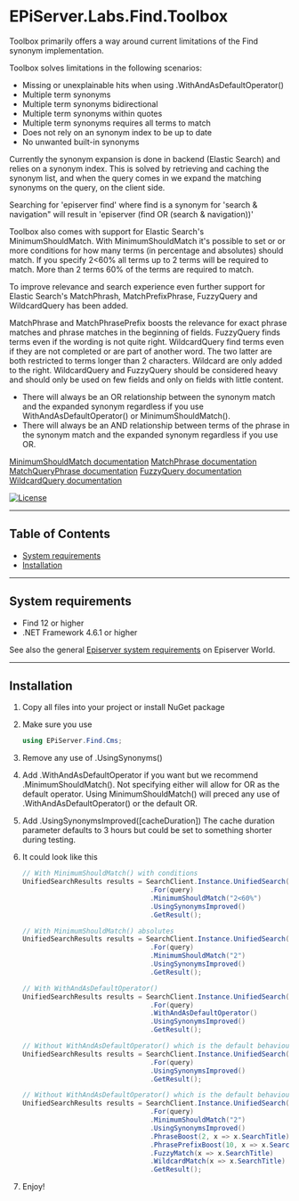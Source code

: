 # EPiServer.Labs.Find.Toolbox

Toolbox primarily offers a way around current limitations of the Find synonym implementation.

Toolbox solves limitations in the following scenarios:
* Missing or unexplainable hits when using .WithAndAsDefaultOperator()
* Multiple term synonyms
* Multiple term synonyms bidirectional
* Multiple term synonyms within quotes
* Multiple term synonyms requires all terms to match
* Does not rely on an synonym index to be up to date
* No unwanted built-in synonyms

Currently the synonym expansion is done in backend (Elastic Search) and relies on a synonym index.
This is solved by retrieving and caching the synonym list, and when the query comes in
we expand the matching synonyms on the query, on the client side.

Searching for 'episerver find' where find is a synonym for 'search & navigation"
will result in 'episerver (find OR (search & navigation))'

Toolbox also comes with support for Elastic Search's MinimumShouldMatch. 
With MinimumShouldMatch it's possible to set or or more conditions for how many terms (in percentage and absolutes) should match.
If you specify 2<60% all terms up to 2 terms will be required to match. More than 2 terms 60% of the terms are required to match.

To improve relevance and search experience even further support for Elastic Search's MatchPhrash, MatchPrefixPhrase, FuzzyQuery and WildcardQuery has been added.

MatchPhrase and MatchPhrasePrefix boosts the relevance for exact phrase matches and phrase matches in the beginning of fields.
FuzzyQuery finds terms even if the wording is not quite right. WildcardQuery find terms even if they are not completed or are part of another word. 
The two latter are both restricted to terms longer than 2 characters. Wildcard are only added to the right. WildcardQuery and FuzzyQuery should be considered
heavy and should only be used on few fields and only on fields with little content.

* There will always be an OR relationship between the synonym match and the expanded synonym regardless if you use WithAndAsDefaultOperator() or MinimumShouldMatch().
* There will always be an AND relationship between terms of the phrase in the synonym match and the expanded synonym regardless if you use OR.

[MinimumShouldMatch documentation](https://www.elastic.co/guide/en/elasticsearch/reference/current/query-dsl-minimum-should-match.html)
[MatchPhrase documentation](https://www.elastic.co/guide/en/elasticsearch/reference/current/query-dsl-match-query-phrase.html)
[MatchQueryPhrase documentation](https://www.elastic.co/guide/en/elasticsearch/reference/current/query-dsl-match-query-phrase-prefix.html)
[FuzzyQuery documentation](https://www.elastic.co/guide/en/elasticsearch/reference/current/query-dsl-fuzzy-query.html)
[WildcardQuery documentation](https://www.elastic.co/guide/en/elasticsearch/reference/current/query-dsl-wildcard-query.html)


[![License](http://img.shields.io/:license-apache-blue.svg?style=flat-square)](http://www.apache.org/licenses/LICENSE-2.0.html)

---

## Table of Contents

- [System requirements](#system-requirements)
- [Installation](#installation)

---

## System requirements

* Find 12 or higher
* .NET Framework 4.6.1 or higher

See also the general [Episerver system requirements](https://world.episerver.com/documentation/system-requirements/) on Episerver World.

---

## Installation

1. Copy all files into your project or install NuGet package

2. Make sure you use 

   ```csharp
   using EPiServer.Find.Cms;
   ``` 
3. Remove any use of .UsingSynonyms()

4. Add .WithAndAsDefaultOperator if you want but we recommend .MinimumShouldMatch(). Not specifying either will allow for OR as the default operator.
   Using MinimumShouldMatch() will preced any use of .WithAndAsDefaultOperator() or the default OR.

5. Add .UsingSynonymsImproved([cacheDuration])
   The cache duration parameter defaults to 3 hours but could be set to something shorter during testing.

6. It could look like this

    ```csharp
    // With MinimumShouldMatch() with conditions
    UnifiedSearchResults results = SearchClient.Instance.UnifiedSearch(Language.English)
                                    .For(query)             
                                    .MinimumShouldMatch("2<60%")
                                    .UsingSynonymsImproved()                                         
                                    .GetResult();
    ```
    
    ```csharp
    // With MinimumShouldMatch() absolutes    
    UnifiedSearchResults results = SearchClient.Instance.UnifiedSearch(Language.English)
                                    .For(query)             
                                    .MinimumShouldMatch("2")
                                    .UsingSynonymsImproved()                                         
                                    .GetResult();
    ```
    
    ```csharp
    // With WithAndAsDefaultOperator() 
    UnifiedSearchResults results = SearchClient.Instance.UnifiedSearch(Language.English)
                                    .For(query)             
                                    .WithAndAsDefaultOperator()
                                    .UsingSynonymsImproved()                                         
                                    .GetResult();
    ```

    ```csharp
    // Without WithAndAsDefaultOperator() which is the default behaviour which sets the default operator to OR
    UnifiedSearchResults results = SearchClient.Instance.UnifiedSearch(Language.English)
                                    .For(query)                 
                                    .UsingSynonymsImproved()                                         
                                    .GetResult();
    ```

    ```csharp
    // Without WithAndAsDefaultOperator() which is the default behaviour which sets the default operator to OR and everything else supported by this module
    UnifiedSearchResults results = SearchClient.Instance.UnifiedSearch(Language.English)
                                    .For(query)       
                                    .MinimumShouldMatch("2")
                                    .UsingSynonymsImproved()        
                                    .PhraseBoost(2, x => x.SearchTitle)
                                    .PhrasePrefixBoost(10, x => x.SearchTitle)
                                    .FuzzyMatch(x => x.SearchTitle)
                                    .WildcardMatch(x => x.SearchTitle)
                                    .GetResult();
    ```

7. Enjoy!

